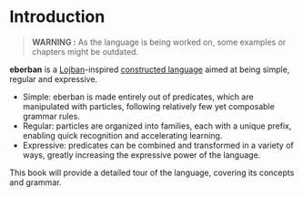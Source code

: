 # Introduction

> **WARNING :** As the language is being worked on, some examples or chapters
> might be outdated.

**eberban** is a [Lojban](https://mw.lojban.org/papri/Lojban)-inspired
[constructed language](https://en.wikipedia.org/wiki/Constructed_language) aimed at being
simple, regular and expressive.

- Simple: eberban is made entirely out of predicates, which are manipulated with
  particles, following relatively few yet composable grammar rules.
- Regular: particles are organized into families, each with a unique prefix, enabling
  quick recognition and accelerating learning.
- Expressive: predicates can be combined and transformed in a variety of ways, greatly
  increasing the expressive power of the language.

This book will provide a detailed tour of the language, covering its concepts and grammar.
